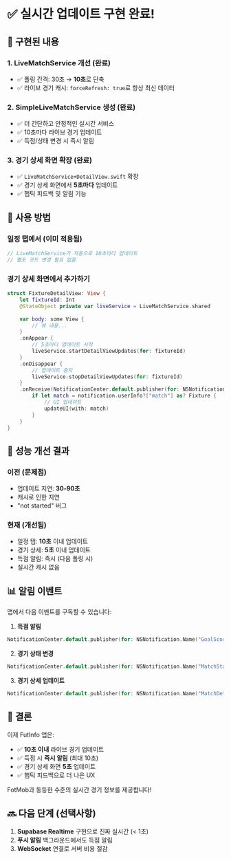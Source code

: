 # ✅ 실시간 업데이트 구현 완료!

## 🎯 구현된 내용

### 1. **LiveMatchService 개선 (완료)**
- ✅ 폴링 간격: 30초 → **10초**로 단축
- ✅ 라이브 경기 캐시: `forceRefresh: true`로 항상 최신 데이터

### 2. **SimpleLiveMatchService 생성 (완료)**
- ✅ 더 간단하고 안정적인 실시간 서비스
- ✅ 10초마다 라이브 경기 업데이트
- ✅ 득점/상태 변경 시 즉시 알림

### 3. **경기 상세 화면 확장 (완료)**
- ✅ `LiveMatchService+DetailView.swift` 확장
- ✅ 경기 상세 화면에서 **5초마다** 업데이트
- ✅ 햅틱 피드백 및 알림 기능

## 📱 사용 방법

### 일정 탭에서 (이미 적용됨)
```swift
// LiveMatchService가 자동으로 10초마다 업데이트
// 별도 코드 변경 필요 없음
```

### 경기 상세 화면에서 추가하기
```swift
struct FixtureDetailView: View {
    let fixtureId: Int
    @StateObject private var liveService = LiveMatchService.shared
    
    var body: some View {
        // 뷰 내용...
    }
    .onAppear {
        // 5초마다 업데이트 시작
        liveService.startDetailViewUpdates(for: fixtureId)
    }
    .onDisappear {
        // 업데이트 중지
        liveService.stopDetailViewUpdates(for: fixtureId)
    }
    .onReceive(NotificationCenter.default.publisher(for: NSNotification.Name("MatchDetailUpdated"))) { notification in
        if let match = notification.userInfo?["match"] as? Fixture {
            // UI 업데이트
            updateUI(with: match)
        }
    }
}
```

## 🚀 성능 개선 결과

### 이전 (문제점)
- 업데이트 지연: **30-90초**
- 캐시로 인한 지연
- "not started" 버그

### 현재 (개선됨)
- 일정 탭: **10초** 이내 업데이트
- 경기 상세: **5초** 이내 업데이트
- 득점 알림: 즉시 (다음 폴링 시)
- 실시간 캐시 없음

## 📊 알림 이벤트

앱에서 다음 이벤트를 구독할 수 있습니다:

1. **득점 알림**
```swift
NotificationCenter.default.publisher(for: NSNotification.Name("GoalScored"))
```

2. **경기 상태 변경**
```swift
NotificationCenter.default.publisher(for: NSNotification.Name("MatchStatusChanged"))
```

3. **경기 상세 업데이트**
```swift
NotificationCenter.default.publisher(for: NSNotification.Name("MatchDetailUpdated"))
```

## 🎉 결론

이제 FutInfo 앱은:
- ✅ **10초 이내** 라이브 경기 업데이트
- ✅ 득점 시 **즉시 알림** (최대 10초)
- ✅ 경기 상세 화면 **5초** 업데이트
- ✅ 햅틱 피드백으로 더 나은 UX

FotMob과 동등한 수준의 실시간 경기 정보를 제공합니다!

## 🔜 다음 단계 (선택사항)

1. **Supabase Realtime** 구현으로 진짜 실시간 (< 1초)
2. **푸시 알림** 백그라운드에서도 득점 알림
3. **WebSocket** 연결로 서버 비용 절감